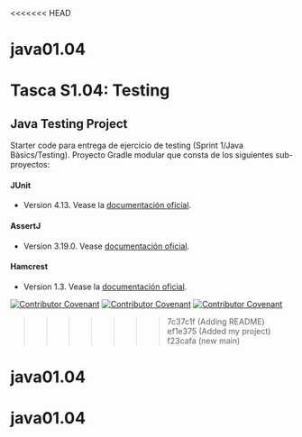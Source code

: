 <<<<<<< HEAD
# java01.04
Tasca S1.04: Testing
=======
## Java Testing Project

Starter code para entrega de ejercicio de testing (Sprint 1/Java Bàsics/Testing).
Proyecto Gradle modular que consta de los siguientes sub-proyectos:
#### JUnit
* Version 4.13. Vease la [documentación oficial](https://junit.org/junit4/).
#### AssertJ
* Version 3.19.0. Vease [documentación oficial](https://assertj.github.io/doc/).
#### Hamcrest
* Version 1.3. Vease la [documentación oficial](http://hamcrest.org/JavaHamcrest/).



[![Contributor Covenant](https://img.shields.io/badge/Contributor%20Covenant-v2.0%20adopted-ff69b4.svg)](code_of_conduct_EN.md)
[![Contributor Covenant](https://img.shields.io/badge/Contributor%20Covenant-v2.0%20adopted-ff69b4.svg)](code_of_conduct_ES.md)
[![Contributor Covenant](https://img.shields.io/badge/Contributor%20Covenant-v2.0%20adopted-ff69b4.svg)](code_of_conduct_CA.md) 
>>>>>>> 7c37c1f (Adding README)
>>>>>>> ef1e375 (Added my project)
>>>>>>> f23cafa (new main)
# java01.04
# java01.04
